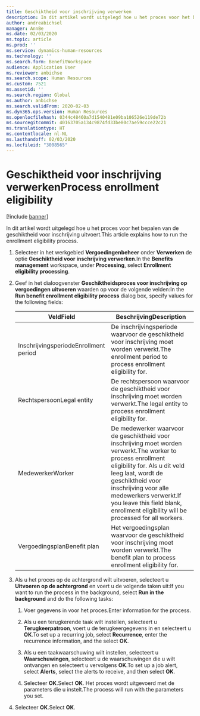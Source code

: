 ```yaml
---
title: Geschiktheid voor inschrijving verwerken
description: In dit artikel wordt uitgelegd hoe u het proces voor het bepalen van de geschiktheid voor inschrijving uitvoert.
author: andreabichsel
manager: AnnBe
ms.date: 02/03/2020
ms.topic: article
ms.prod: ''
ms.service: dynamics-human-resources
ms.technology: ''
ms.search.form: BenefitWorkspace
audience: Application User
ms.reviewer: anbichse
ms.search.scope: Human Resources
ms.custom: 7521
ms.assetid: ''
ms.search.region: Global
ms.author: anbichse
ms.search.validFrom: 2020-02-03
ms.dyn365.ops.version: Human Resources
ms.openlocfilehash: 0344c48460a7d1540481e09ba106526e119de72b
ms.sourcegitcommit: 40163705a134c9874fd33be80c7ae59ccce22c21
ms.translationtype: HT
ms.contentlocale: nl-NL
ms.lasthandoff: 02/03/2020
ms.locfileid: "3008565"
---
```

# <a name="process-enrollment-eligibility"></a><span data-ttu-id="9e389-103">Geschiktheid voor inschrijving verwerken</span><span class="sxs-lookup"><span data-stu-id="9e389-103">Process enrollment eligibility</span></span>

[!include [banner](includes/preview-feature.md)]

<span data-ttu-id="9e389-104">In dit artikel wordt uitgelegd hoe u het proces voor het bepalen van de geschiktheid voor inschrijving uitvoert.</span><span class="sxs-lookup"><span data-stu-id="9e389-104">This article explains how to run the enrollment eligibility process.</span></span>

1. <span data-ttu-id="9e389-105">Selecteer in het werkgebied **Vergoedingenbeheer** onder **Verwerken** de optie **Geschiktheid voor inschrijving verwerken**.</span><span class="sxs-lookup"><span data-stu-id="9e389-105">In the **Benefits management** workspace, under **Processing**, select **Enrollment eligibility processing**.</span></span>

2. <span data-ttu-id="9e389-106">Geef in het dialoogvenster **Geschiktheidsproces voor inschrijving op vergoedingen uitvoeren** waarden op voor de volgende velden:</span><span class="sxs-lookup"><span data-stu-id="9e389-106">In the **Run benefit enrollment eligibility process** dialog box, specify values for the following fields:</span></span>

   | <span data-ttu-id="9e389-107">Veld</span><span class="sxs-lookup"><span data-stu-id="9e389-107">Field</span></span> | <span data-ttu-id="9e389-108">Beschrijving</span><span class="sxs-lookup"><span data-stu-id="9e389-108">Description</span></span> |
   | --- | --- |
   | <span data-ttu-id="9e389-109">Inschrijvingsperiode</span><span class="sxs-lookup"><span data-stu-id="9e389-109">Enrollment period</span></span> | <span data-ttu-id="9e389-110">De inschrijvingsperiode waarvoor de geschiktheid voor inschrijving moet worden verwerkt.</span><span class="sxs-lookup"><span data-stu-id="9e389-110">The enrollment period to process enrollment eligibility for.</span></span> |
   | <span data-ttu-id="9e389-111">Rechtspersoon</span><span class="sxs-lookup"><span data-stu-id="9e389-111">Legal entity</span></span> | <span data-ttu-id="9e389-112">De rechtspersoon waarvoor de geschiktheid voor inschrijving moet worden verwerkt.</span><span class="sxs-lookup"><span data-stu-id="9e389-112">The legal entity to process enrollment eligibility for.</span></span> |
   | <span data-ttu-id="9e389-113">Medewerker</span><span class="sxs-lookup"><span data-stu-id="9e389-113">Worker</span></span> | <span data-ttu-id="9e389-114">De medewerker waarvoor de geschiktheid voor inschrijving moet worden verwerkt.</span><span class="sxs-lookup"><span data-stu-id="9e389-114">The worker to process enrollment eligibility for.</span></span> <span data-ttu-id="9e389-115">Als u dit veld leeg laat, wordt de geschiktheid voor inschrijving voor alle medewerkers verwerkt.</span><span class="sxs-lookup"><span data-stu-id="9e389-115">If you leave this field blank, enrollment eligibility will be processed for all workers.</span></span> |
   | <span data-ttu-id="9e389-116">Vergoedingsplan</span><span class="sxs-lookup"><span data-stu-id="9e389-116">Benefit plan</span></span> | <span data-ttu-id="9e389-117">Het vergoedingsplan waarvoor de geschiktheid voor inschrijving moet worden verwerkt.</span><span class="sxs-lookup"><span data-stu-id="9e389-117">The benefit plan to process enrollment eligibility for.</span></span>

3. <span data-ttu-id="9e389-118">Als u het proces op de achtergrond wilt uitvoeren, selecteert u **Uitvoeren op de achtergrond** en voert u de volgende taken uit:</span><span class="sxs-lookup"><span data-stu-id="9e389-118">If you want to run the process in the background, select **Run in the background** and do the following tasks:</span></span>

   1. <span data-ttu-id="9e389-119">Voer gegevens in voor het proces.</span><span class="sxs-lookup"><span data-stu-id="9e389-119">Enter information for the process.</span></span>

   2. <span data-ttu-id="9e389-120">Als u een terugkerende taak wilt instellen, selecteert u **Terugkeerpatroon**, voert u de terugkeergegevens in en selecteert u **OK**.</span><span class="sxs-lookup"><span data-stu-id="9e389-120">To set up a recurring job, select **Recurrence**, enter the recurrence information, and the select **OK**.</span></span>

   3. <span data-ttu-id="9e389-121">Als u een taakwaarschuwing wilt instellen, selecteert u **Waarschuwingen**, selecteert u de waarschuwingen die u wilt ontvangen en selecteert u vervolgens **OK**.</span><span class="sxs-lookup"><span data-stu-id="9e389-121">To set up a job alert, select **Alerts**, select the alerts to receive, and then select **OK**.</span></span>

   4. <span data-ttu-id="9e389-122">Selecteer **OK**.</span><span class="sxs-lookup"><span data-stu-id="9e389-122">Select **OK**.</span></span> <span data-ttu-id="9e389-123">Het proces wordt uitgevoerd met de parameters die u instelt.</span><span class="sxs-lookup"><span data-stu-id="9e389-123">The process will run with the parameters you set.</span></span>

4. <span data-ttu-id="9e389-124">Selecteer **OK**.</span><span class="sxs-lookup"><span data-stu-id="9e389-124">Select **OK**.</span></span>

